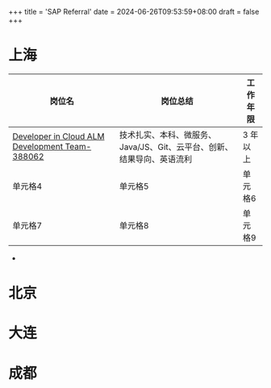 +++
title = 'SAP Referral'
date = 2024-06-26T09:53:59+08:00
draft = false
+++

# 上海

| 岗位名 | 岗位总结 | 工作年限 |
| --- | --- | --- |
| [Developer in Cloud ALM Development Team-388062](https://jobs.sap.com/job/Shanghai-Developer-in-Cloud-ALM-Development-Team-201203/1081675701/) | 技术扎实、本科、微服务、Java/JS、Git、云平台、创新、结果导向、英语流利 | 3 年以上 |
| 单元格4 | 单元格5 | 单元格6 |
| 单元格7 | 单元格8 | 单元格9 |
- 
# 北京
# 大连
# 成都
